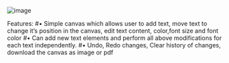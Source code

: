 ![image](https://github.com/U-Shamitha/ShamithaCanvas/assets/84791843/2cfbc35e-8cc3-4da8-b3ad-b0d8b3a7671c)


Features:
#• Simple canvas which allows user to add text, move text to change it’s position in the canvas, edit text content,
color,font size and font color
#• Can add new text elements and perform all above modifications for each text independently.
#• Undo, Redo changes, Clear history of changes, download the canvas as image or pdf
